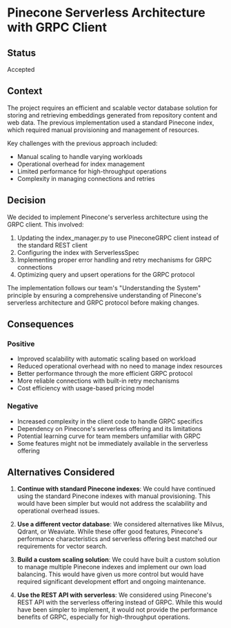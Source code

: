 # Pinecone Serverless Architecture with GRPC Client

## Status
Accepted

## Context
The project requires an efficient and scalable vector database solution for storing and retrieving embeddings generated from repository content and web data. The previous implementation used a standard Pinecone index, which required manual provisioning and management of resources.

Key challenges with the previous approach included:
- Manual scaling to handle varying workloads
- Operational overhead for index management
- Limited performance for high-throughput operations
- Complexity in managing connections and retries

## Decision
We decided to implement Pinecone's serverless architecture using the GRPC client. This involved:

1. Updating the index_manager.py to use PineconeGRPC client instead of the standard REST client
2. Configuring the index with ServerlessSpec
3. Implementing proper error handling and retry mechanisms for GRPC connections
4. Optimizing query and upsert operations for the GRPC protocol

The implementation follows our team's "Understanding the System" principle by ensuring a comprehensive understanding of Pinecone's serverless architecture and GRPC protocol before making changes.

## Consequences

### Positive
- Improved scalability with automatic scaling based on workload
- Reduced operational overhead with no need to manage index resources
- Better performance through the more efficient GRPC protocol
- More reliable connections with built-in retry mechanisms
- Cost efficiency with usage-based pricing model

### Negative
- Increased complexity in the client code to handle GRPC specifics
- Dependency on Pinecone's serverless offering and its limitations
- Potential learning curve for team members unfamiliar with GRPC
- Some features might not be immediately available in the serverless offering

## Alternatives Considered

1. **Continue with standard Pinecone indexes**: We could have continued using the standard Pinecone indexes with manual provisioning. This would have been simpler but would not address the scalability and operational overhead issues.

2. **Use a different vector database**: We considered alternatives like Milvus, Qdrant, or Weaviate. While these offer good features, Pinecone's performance characteristics and serverless offering best matched our requirements for vector search.

3. **Build a custom scaling solution**: We could have built a custom solution to manage multiple Pinecone indexes and implement our own load balancing. This would have given us more control but would have required significant development effort and ongoing maintenance.

4. **Use the REST API with serverless**: We considered using Pinecone's REST API with the serverless offering instead of GRPC. While this would have been simpler to implement, it would not provide the performance benefits of GRPC, especially for high-throughput operations.
